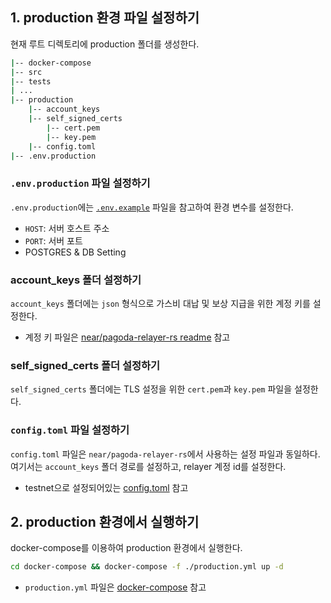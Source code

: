 ## 1. production 환경 파일 설정하기 
현재 루트 디렉토리에 production 폴더를 생성한다. 
```bash
|-- docker-compose
|-- src
|-- tests
| ...
|-- production
    |-- account_keys
    |-- self_signed_certs
        |-- cert.pem
        |-- key.pem
    |-- config.toml
|-- .env.production
```

### `.env.production` 파일 설정하기
`.env.production`에는 [`.env.example`](./.env.example) 파일을 참고하여 환경 변수를 설정한다.
- `HOST`: 서버 호스트 주소
- `PORT`: 서버 포트
- POSTGRES & DB Setting


### account_keys 폴더 설정하기
`account_keys` 폴더에는 `json` 형식으로 가스비 대납 및 보상 지급을 위한 계정 키를 설정한다. 
- 계정 키 파일은 [near/pagoda-relayer-rs readme](https://github.com/near/pagoda-relayer-rs#:~:text=Multiple%20Key%20Generation%20%2D%20OPTIONAL%2C%20but%20recommended%20for%20high%20throughput%20to%20prevent%20nonce%20race%20conditions) 참고 

### self_signed_certs 폴더 설정하기 
`self_signed_certs` 폴더에는 TLS 설정을 위한 `cert.pem`과 `key.pem` 파일을 설정한다.

### `config.toml` 파일 설정하기
`config.toml` 파일은 `near/pagoda-relayer-rs`에서 사용하는 설정 파일과 동일하다. 여기서는 `account_keys` 폴더 경로를 설정하고, relayer 계정 id를 설정한다. 
- testnet으로 설정되어있는 [config.toml](./config.toml) 참고 

## 2. production 환경에서 실행하기
docker-compose를 이용하여 production 환경에서 실행한다. 
```bash
cd docker-compose && docker-compose -f ./production.yml up -d
```
- `production.yml` 파일은 [docker-compose](./docker-compose/) 참고